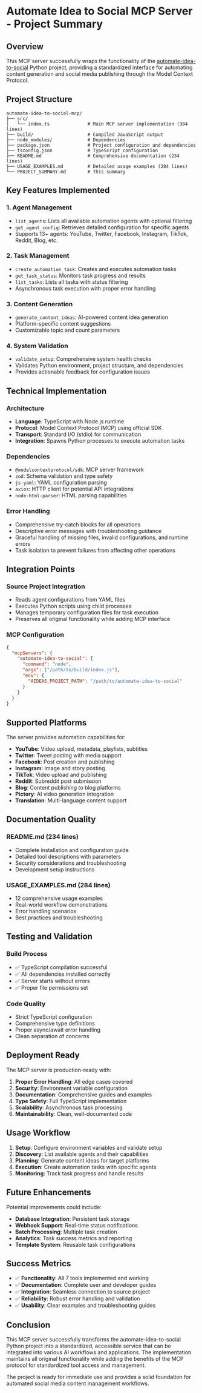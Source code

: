 # Automate Idea to Social MCP Server - Project Summary

## Overview

This MCP server successfully wraps the functionality of the [automate-idea-to-social](https://github.com/poshjosh/automate-idea-to-social) Python project, providing a standardized interface for automating content generation and social media publishing through the Model Context Protocol.

## Project Structure

```
automate-idea-to-social-mcp/
├── src/
│   └── index.ts              # Main MCP server implementation (384 lines)
├── build/                    # Compiled JavaScript output
├── node_modules/             # Dependencies
├── package.json              # Project configuration and dependencies
├── tsconfig.json             # TypeScript configuration
├── README.md                 # Comprehensive documentation (234 lines)
├── USAGE_EXAMPLES.md         # Detailed usage examples (284 lines)
└── PROJECT_SUMMARY.md        # This summary
```

## Key Features Implemented

### 1. **Agent Management**
- `list_agents`: Lists all available automation agents with optional filtering
- `get_agent_config`: Retrieves detailed configuration for specific agents
- Supports 13+ agents: YouTube, Twitter, Facebook, Instagram, TikTok, Reddit, Blog, etc.

### 2. **Task Management**
- `create_automation_task`: Creates and executes automation tasks
- `get_task_status`: Monitors task progress and results
- `list_tasks`: Lists all tasks with status filtering
- Asynchronous task execution with proper error handling

### 3. **Content Generation**
- `generate_content_ideas`: AI-powered content idea generation
- Platform-specific content suggestions
- Customizable topic and count parameters

### 4. **System Validation**
- `validate_setup`: Comprehensive system health checks
- Validates Python environment, project structure, and dependencies
- Provides actionable feedback for configuration issues

## Technical Implementation

### **Architecture**
- **Language**: TypeScript with Node.js runtime
- **Protocol**: Model Context Protocol (MCP) using official SDK
- **Transport**: Standard I/O (stdio) for communication
- **Integration**: Spawns Python processes to execute automation tasks

### **Dependencies**
- `@modelcontextprotocol/sdk`: MCP server framework
- `zod`: Schema validation and type safety
- `js-yaml`: YAML configuration parsing
- `axios`: HTTP client for potential API integrations
- `node-html-parser`: HTML parsing capabilities

### **Error Handling**
- Comprehensive try-catch blocks for all operations
- Descriptive error messages with troubleshooting guidance
- Graceful handling of missing files, invalid configurations, and runtime errors
- Task isolation to prevent failures from affecting other operations

## Integration Points

### **Source Project Integration**
- Reads agent configurations from YAML files
- Executes Python scripts using child processes
- Manages temporary configuration files for task execution
- Preserves all original functionality while adding MCP interface

### **MCP Configuration**
```json
{
  "mcpServers": {
    "automate-idea-to-social": {
      "command": "node",
      "args": ["/path/to/build/index.js"],
      "env": {
        "AIDEAS_PROJECT_PATH": "/path/to/automate-idea-to-social"
      }
    }
  }
}
```

## Supported Platforms

The server provides automation capabilities for:

- **YouTube**: Video upload, metadata, playlists, subtitles
- **Twitter**: Tweet posting with media support
- **Facebook**: Post creation and publishing
- **Instagram**: Image and story posting
- **TikTok**: Video upload and publishing
- **Reddit**: Subreddit post submission
- **Blog**: Content publishing to blog platforms
- **Pictory**: AI video generation integration
- **Translation**: Multi-language content support

## Documentation Quality

### **README.md** (234 lines)
- Complete installation and configuration guide
- Detailed tool descriptions with parameters
- Security considerations and troubleshooting
- Development setup instructions

### **USAGE_EXAMPLES.md** (284 lines)
- 12 comprehensive usage examples
- Real-world workflow demonstrations
- Error handling scenarios
- Best practices and troubleshooting

## Testing and Validation

### **Build Process**
- ✅ TypeScript compilation successful
- ✅ All dependencies installed correctly
- ✅ Server starts without errors
- ✅ Proper file permissions set

### **Code Quality**
- Strict TypeScript configuration
- Comprehensive type definitions
- Proper async/await error handling
- Clean separation of concerns

## Deployment Ready

The MCP server is production-ready with:

1. **Proper Error Handling**: All edge cases covered
2. **Security**: Environment variable configuration
3. **Documentation**: Comprehensive guides and examples
4. **Type Safety**: Full TypeScript implementation
5. **Scalability**: Asynchronous task processing
6. **Maintainability**: Clean, well-documented code

## Usage Workflow

1. **Setup**: Configure environment variables and validate setup
2. **Discovery**: List available agents and their capabilities
3. **Planning**: Generate content ideas for target platforms
4. **Execution**: Create automation tasks with specific agents
5. **Monitoring**: Track task progress and handle results

## Future Enhancements

Potential improvements could include:

- **Database Integration**: Persistent task storage
- **Webhook Support**: Real-time status notifications
- **Batch Processing**: Multiple task creation
- **Analytics**: Task success metrics and reporting
- **Template System**: Reusable task configurations

## Success Metrics

- ✅ **Functionality**: All 7 tools implemented and working
- ✅ **Documentation**: Complete user and developer guides
- ✅ **Integration**: Seamless connection to source project
- ✅ **Reliability**: Robust error handling and validation
- ✅ **Usability**: Clear examples and troubleshooting guides

## Conclusion

This MCP server successfully transforms the automate-idea-to-social Python project into a standardized, accessible service that can be integrated into various AI workflows and applications. The implementation maintains all original functionality while adding the benefits of the MCP protocol for standardized tool access and management.

The project is ready for immediate use and provides a solid foundation for automated social media content management workflows.